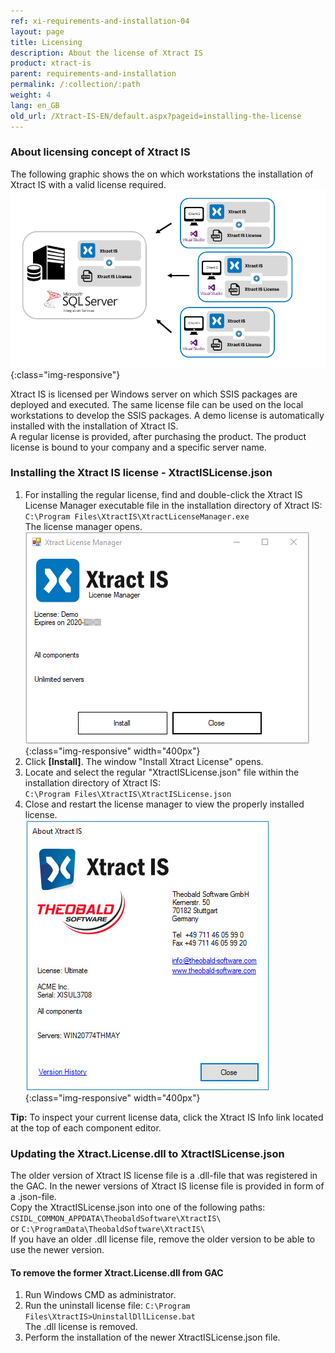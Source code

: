 ```yaml
---
ref: xi-requirements-and-installation-04
layout: page
title: Licensing
description: About the license of Xtract IS
product: xtract-is
parent: requirements-and-installation
permalink: /:collection/:path
weight: 4
lang: en_GB
old_url: /Xtract-IS-EN/default.aspx?pageid=installing-the-license
---
```

### About licensing concept of Xtract IS
The following graphic shows the on which workstations the installation of Xtract IS with a valid license required.  <br>
![client_Server_architecture_xis_final](/img/content/xis/client_server_xis.png){:class="img-responsive"} <br>

Xtract IS is licensed per Windows server on which SSIS packages are deployed and executed. The same license file can be used on the local workstations to develop the SSIS packages.
A demo license is automatically installed with the installation of Xtract IS. <br>
A regular license is provided, after purchasing the product. The product license is bound to your company and a specific server name. 

### Installing the Xtract IS license - XtractISLicense.json
1. For installing the regular license, find and double-click the Xtract IS License Manager executable file in the installation directory of Xtract IS:<br>
`C:\Program Files\XtractIS\XtractLicenseManager.exe` <br>
The license manager opens.<br>
![XIS_License_Manager](/img/content/xis/xis_license-manager.png){:class="img-responsive" width="400px"}
2. Click **[Install]**. The window "Install Xtract License" opens.
3. Locate and select the regular "XtractISLicense.json" file within the installation directory of Xtract IS:<br>
`C:\Program Files\XtractIS\XtractISLicense.json`
4. Close and restart the license manager to view the properly installed license. <br>
![XIS_License_Info](/img/content/XIS_License_Info.jpg){:class="img-responsive" width="400px"}

<div class="alert alert-success">
  <i class="fas fa-lightbulb"></i> <strong>Tip:</strong> To inspect your current license data, click the Xtract IS Info link located at the top of each component editor.<br>
</div>

### Updating the Xtract.License.dll to XtractISLicense.json
The older version of Xtract IS license file is a .dll-file that was registered in the GAC.
In the newer versions of Xtract IS license file is provided in form of a .json-file.<br>
Copy the XtractISLicense.json into one of the following paths: <br>
`CSIDL_COMMON_APPDATA\TheobaldSoftware\XtractIS\` <br>
 or `C:\ProgramData\TheobaldSoftware\XtractIS\` <br>
If you have an older .dll license file, remove the older version to be able to use the newer version.

#### To remove the former Xtract.License.dll from GAC
1. Run Windows CMD as administrator.
2. Run the uninstall license file: `C:\Program Files\XtractIS>UninstallDllLicense.bat` <br>
The .dll license is removed.
3. Perform the installation of the newer XtractISLicense.json file.
